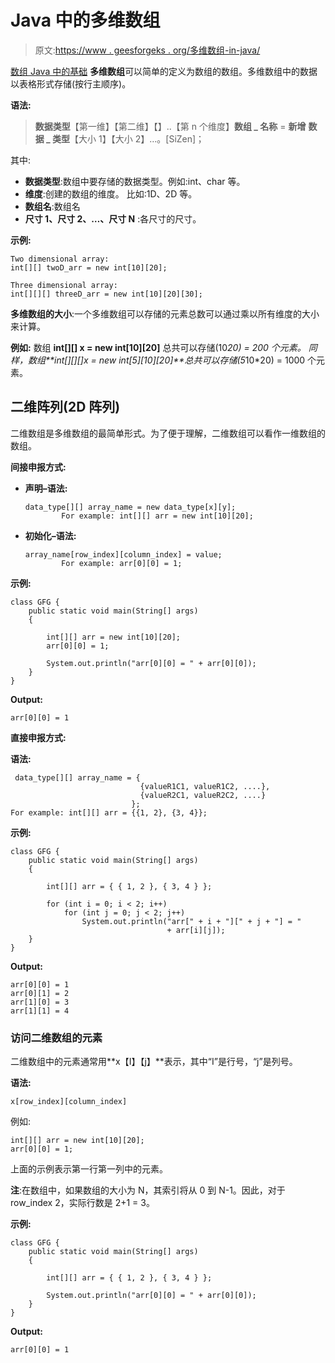 # Java 中的多维数组

> 原文:[https://www . geesforgeks . org/多维数组-in-java/](https://www.geeksforgeeks.org/multidimensional-arrays-in-java/)

[数组 Java 中的基础](https://www.geeksforgeeks.org/arrays-in-java/)
**多维数组**可以简单的定义为数组的数组。多维数组中的数据以表格形式存储(按行主顺序)。

**语法:**

> **数据类型**【第一维】【第二维】【】..【第 n 个维度】**数组 _ 名称** = **新增** **数据 _ 类型**【大小 1】【大小 2】…。[SiZen]；

其中:

*   **数据类型**:数组中要存储的数据类型。例如:int、char 等。
*   **维度**:创建的数组的维度。
    比如:1D、2D 等。
*   **数组名**:数组名
*   **尺寸 1、尺寸 2、…、尺寸 N** :各尺寸的尺寸。

**示例:**

```
Two dimensional array:
int[][] twoD_arr = new int[10][20];

Three dimensional array:
int[][][] threeD_arr = new int[10][20][30];

```

**多维数组的大小**:一个多维数组可以存储的元素总数可以通过乘以所有维度的大小来计算。

**例如:**
数组 **int[][] x = new int[10][20]** 总共可以存储(10*20) = 200 个元素。
同样，数组**int[][][]x = new int[5][10][20]**总共可以存储(5*10*20) = 1000 个元素。

## 二维阵列(2D 阵列)

二维数组是多维数组的最简单形式。为了便于理解，二维数组可以看作一维数组的数组。

**间接申报方式:**

*   **声明–语法:**

    ```
    data_type[][] array_name = new data_type[x][y];
            For example: int[][] arr = new int[10][20];

    ```

*   **初始化–语法:**

    ```
    array_name[row_index][column_index] = value;
            For example: arr[0][0] = 1;

    ```

**示例:**

```
class GFG {
    public static void main(String[] args)
    {

        int[][] arr = new int[10][20];
        arr[0][0] = 1;

        System.out.println("arr[0][0] = " + arr[0][0]);
    }
}
```

**Output:**

```
arr[0][0] = 1

```

**直接申报方式:**

**语法:**

```
 data_type[][] array_name = {
                             {valueR1C1, valueR1C2, ....}, 
                             {valueR2C1, valueR2C2, ....}
                           }; 
For example: int[][] arr = {{1, 2}, {3, 4}};

```

**示例:**

```
class GFG {
    public static void main(String[] args)
    {

        int[][] arr = { { 1, 2 }, { 3, 4 } };

        for (int i = 0; i < 2; i++)
            for (int j = 0; j < 2; j++)
                System.out.println("arr[" + i + "][" + j + "] = "
                                   + arr[i][j]);
    }
}
```

**Output:**

```
arr[0][0] = 1
arr[0][1] = 2
arr[1][0] = 3
arr[1][1] = 4

```

### 访问二维数组的元素

二维数组中的元素通常用**x【I】【j】**表示，其中“I”是行号，“j”是列号。

**语法:**

```
x[row_index][column_index]
```

例如:

```
int[][] arr = new int[10][20];
arr[0][0] = 1;
```

上面的示例表示第一行第一列中的元素。

**注**:在数组中，如果数组的大小为 N，其索引将从 0 到 N-1。因此，对于 row_index 2，实际行数是 2+1 = 3。

**示例:**

```
class GFG {
    public static void main(String[] args)
    {

        int[][] arr = { { 1, 2 }, { 3, 4 } };

        System.out.println("arr[0][0] = " + arr[0][0]);
    }
}
```

**Output:**

```
arr[0][0] = 1

```